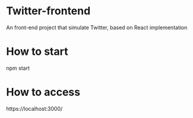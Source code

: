 # Twitter-frontend
An front-end project that simulate Twitter, based on React implementation

# How to start
npm start

# How to access
https://localhost:3000/
